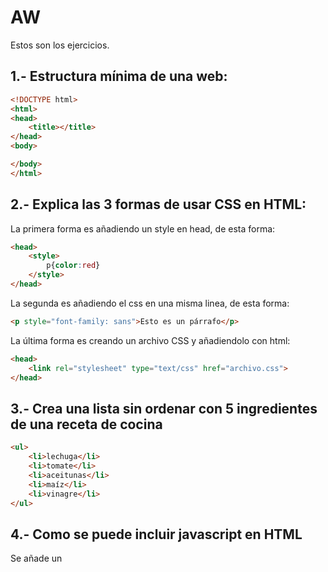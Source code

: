 # AW
Estos son los ejercicios. <br>
## 1.- Estructura mínima de una web:
```html
<!DOCTYPE html>
<html>
<head>
	<title></title>
</head>
<body>

</body>
</html>
```
## 2.- Explica las 3 formas de usar CSS en HTML:
La primera forma es añadiendo un style en head, de esta forma:
```html
<head>
	<style>
		p{color:red}
	</style>
</head>
```

La segunda es añadiendo el css en una misma linea, de esta forma:
```html
<p style="font-family: sans">Esto es un párrafo</p>
```

La última forma es creando un archivo CSS y añadiendolo con html:

```html
<head>
	<link rel="stylesheet" type="text/css" href="archivo.css">
</head>
```

## 3.- Crea una lista sin ordenar con 5 ingredientes de una receta de cocina
```html
<ul>
	<li>lechuga</li>
	<li>tomate</li>
	<li>aceitunas</li>
	<li>maíz</li>
	<li>vinagre</li>
</ul>
```
## 4.- Como se puede incluir javascript en HTML
Se añade un <script> y se aclara que elemento se tiene que ejecutar entre los parentesis.
```html
<script>
	document.getElementById("demo").innerHTML = "Hello JavaScript!";
</script>
```
	
## 5.-¿Que diferencia hay entre una clase y una ID
Un ID deberá ser un elemento único, solo deberia un elemento con el mismo nombre de identificador dentro del documento HTML. Un class es un elemento que se puede usar para más de un elemento, semánticamente es lo correcto.

## 6.- Código para hacer un enlace a otra página y que esta se abra en una nueva ventana
Lo primero será escojer el link de la página y añadirla en "a href"???", con esto nos mandaría al link al pulsar sobre el elemento. Ahora para abrirlo en una ventana a parte añadiremos detras del link "target="_blank", de esta forma se abrirá en una ventana aparte. Ejemplo:
```html
<a href="https://w3school.com" target="_blank">Ejemplo</a>
```

## 7.- ¿Qué son las pseudoclases?, pon ejemplos.
Una pseudo-clase es usada para definir un estado especial de un elemento. Se da uso con una clave precedida de dos puntos que se añade al final del sector para indicar que daremos estilo a los elementos seleccionados solo cuando se encuentren en un estado determinado. Por ejemplo: <br>
:active <br>
:any <br>
:checked <br>
:default <br>
:dir() <br>
:disabled <br>

## 8.- Explica el modelo de caja de CSS (margin, border y padding)
El modelo de la caja de CSS marca los margenes que tienen los elementos, es decir, cada elemento contiene un margin, un border y un padding, y nosotros lo podemos modificar segun lo queramos. El margin es el margen que existe entre nuestro elemento y el resto de elementos, y el margen comenzaría a partir del border. El border es una linea que puede ser de dimensiones 0 o más, es decir, podemos hacer que exista un border o que no. Esta característica se encuentra entre el margin y el padding, y es una línea con las decoraciones que queramos que puede ser más o menos ancha. El padding es la última característica, y marca la distancia que hay entre el elemento con el borde exterior, y con el resto de elementos que se encuentren dentro de ese borde.

## 9.- Explica que son los selectores de CSS y pon ejemplos
Los selectores en CSS son los componentes de una página web. La información en una página web se ordena y clasifica en selectores para dar la forma que se desea. Por ejemplo: <br>
h1 <br>
aside <br>
nav <br>

## 10.- Di a quien afectan:
p a { color: red;} = Afectaría a las A dentro de P.

p > a { color: red; } = Afectaría a los hijos directos de A dentro de P.

h1 + h2 { color: red } = Afectaría a los elementos h2 seguidos de h1.

a[class] { color: blue; } = Los links se colorearía de azul.

a[class="externo"] { color: blue; } = Los links con la clase "externo" se colorearían de azul.

a[href="http://www.ejemplo.com"] { color: blue; } = Se colorearía el link que está entre comillas.
